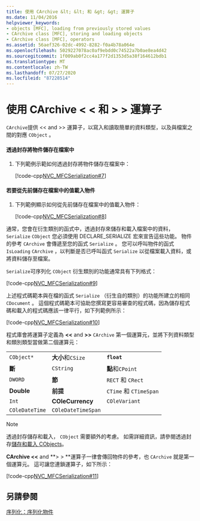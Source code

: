 ```yaml
---
title: 使用 CArchive &lt; &lt; 和 &gt; &gt; 運算子
ms.date: 11/04/2016
helpviewer_keywords:
- objects [MFC], loading from previously stored values
- CArchive class [MFC], storing and loading objects
- CArchive class [MFC], operators
ms.assetid: 56aef326-02dc-4992-8282-f0a4b78a064e
ms.openlocfilehash: 5029227078ac0af9ebdd0c74522a7b0ae8ea4d42
ms.sourcegitcommit: 1f009ab0f2cc4a177f2d1353d5a38f164612bdb1
ms.translationtype: MT
ms.contentlocale: zh-TW
ms.lasthandoff: 07/27/2020
ms.locfileid: "87228514"
---
```

# <a name="using-the-carchive-ltlt-and-gtgt-operators"></a>使用 CArchive &lt; &lt; 和 &gt; &gt; 運算子

`CArchive`提供 <\< and >> 運算子，以寫入和讀取簡單的資料類型，以及與檔案之間的對應 `CObject` 。

#### <a name="to-store-an-object-in-a-file-via-an-archive"></a>透過封存將物件儲存在檔案中

1. 下列範例示範如何透過封存將物件儲存在檔案中：

   [!code-cpp[NVC_MFCSerialization#7](../mfc/codesnippet/cpp/using-the-carchive-output-and-input-operators_1.cpp)]

#### <a name="to-load-an-object-from-a-value-previously-stored-in-a-file"></a>若要從先前儲存在檔案中的值載入物件

1. 下列範例顯示如何從先前儲存在檔案中的值載入物件：

   [!code-cpp[NVC_MFCSerialization#8](../mfc/codesnippet/cpp/using-the-carchive-output-and-input-operators_2.cpp)]

通常，您會在衍生類別的函式中，透過封存來儲存和載入檔案中的資料， `Serialize` `CObject` 您必須使用 DECLARE_SERIALIZE 宏來宣告這些功能。 物件的參考 `CArchive` 會傳遞至您的函式 `Serialize` 。 您可以呼叫物件的函式 `IsLoading` `CArchive` ，以判斷是否已呼叫函式 `Serialize` 以從檔案載入資料，或將資料儲存至檔案。

`Serialize`可序列化 `CObject` 衍生類別的功能通常具有下列格式：

[!code-cpp[NVC_MFCSerialization#9](../mfc/codesnippet/cpp/using-the-carchive-output-and-input-operators_3.cpp)]

上述程式碼範本與在檔的函式 `Serialize` （衍生自的類別）的功能所建立的相同 `CDocument` 。 這個程式碼範本可協助您撰寫更容易審查的程式碼，因為儲存程式碼和載入的程式碼應該一律平行，如下列範例所示：

[!code-cpp[NVC_MFCSerialization#10](../mfc/codesnippet/cpp/using-the-carchive-output-and-input-operators_4.cpp)]

程式庫會將運算子定義為 **<\<** and **>>** `CArchive` 第一個運算元，並將下列資料類型和類別類型當做第二個運算元：

||||
|-|-|-|
|`CObject*`|**大小**和`CSize`|**`float`**|
|**斷**|`CString`|**點**和`CPoint`|
|`DWORD`|**節**|`RECT` 和 `CRect`|
|**Double**|**前提**|`CTime` 和 `CTimeSpan`|
|`Int`|**COleCurrency**|`COleVariant`|
|`COleDateTime`|`COleDateTimeSpan`||

> [!NOTE]
> 透過封存儲存和載入， `CObject` 需要額外的考慮。 如需詳細資訊，請參閱透過封存[儲存和載入 CObjects](../mfc/storing-and-loading-cobjects-via-an-archive.md)。

**CArchive <\<** and **> > **運算子一律會傳回物件的參考，也 `CArchive` 就是第一個運算元。 這可讓您連鎖運算子，如下所示：

[!code-cpp[NVC_MFCSerialization#11](../mfc/codesnippet/cpp/using-the-carchive-output-and-input-operators_5.cpp)]

## <a name="see-also"></a>另請參閱

[序列化：序列化物件](../mfc/serialization-serializing-an-object.md)
